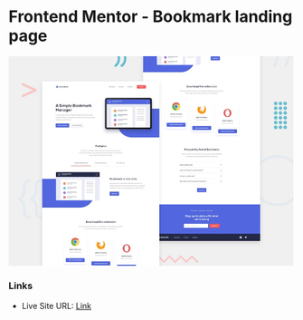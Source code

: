 # Frontend Mentor - Bookmark landing page

![Design preview for the Bookmark landing page](images/desktop-preview.jpg)

### Links

- Live Site URL: [Link](https://nifty-rosalind-95a3ce.netlify.app/)